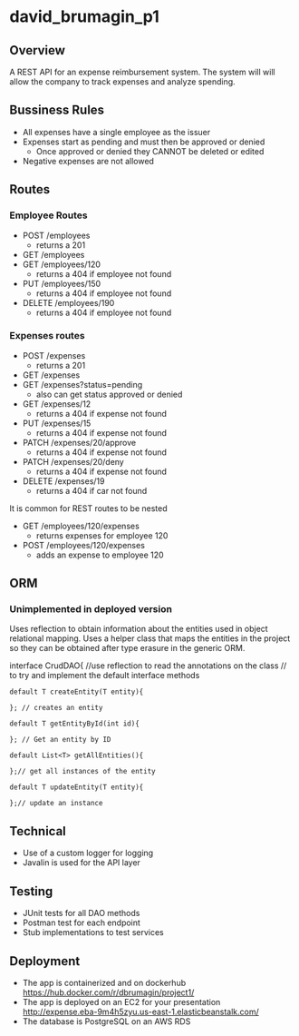 # david_brumagin_p1

## Overview
A REST API for an expense reimbursement system. The system will will allow the company to track expenses and analyze spending. 

## Bussiness Rules
- All expenses have a single employee as the issuer
- Expenses start as pending and must then be approved or denied
  - Once approved or denied they CANNOT be deleted or edited
- Negative expenses are not allowed

## Routes

### Employee Routes
- POST /employees 
  - returns a 201
- GET /employees
- GET /employees/120
  - returns a 404 if employee not found
- PUT /employees/150
  - returns a 404 if employee not found
- DELETE /employees/190
  - returns a 404 if employee not found


### Expenses routes
- POST /expenses 
  - returns a 201
- GET /expenses
- GET /expenses?status=pending
  - also can get status approved or denied
- GET /expenses/12
  - returns a 404 if expense not found
- PUT /expenses/15
  - returns a 404 if expense not found
- PATCH /expenses/20/approve
  - returns a 404 if expense not found
- PATCH /expenses/20/deny
  - returns a 404 if expense not found
- DELETE /expenses/19
  - returns a 404 if car not found

It is common for REST routes to be nested 
- GET /employees/120/expenses
  - returns expenses for employee 120
- POST /employees/120/expenses
  - adds an expense to employee 120

## ORM
### Unimplemented in deployed version

Uses reflection to obtain information about the entities used in object relational mapping.
Uses a helper class that maps the entities in the project so they can be obtained after type erasure in the generic ORM.

interface CrudDAO<T>{
    //use reflection to read the annotations on the class
    // to try and implement the default interface methods

    default T createEntity(T entity){

    }; // creates an entity

    default T getEntityById(int id){
        
    }; // Get an entity by ID

    default List<T> getAllEntities(){

    };// get all instances of the entity

    default T updateEntity(T entity){

    };// update an instance 


## Technical
- Use of a custom logger for logging
- Javalin is used for the API layer

## Testing
- JUnit tests for all DAO methods
- Postman test for each endpoint
- Stub implementations to test services

## Deployment
- The app is containerized and on dockerhub https://hub.docker.com/r/dbrumagin/project1/
- The app is deployed on an EC2 for your presentation http://expense.eba-9m4h5zyu.us-east-1.elasticbeanstalk.com/
- The database is PostgreSQL on an AWS RDS

